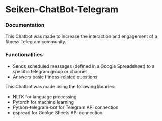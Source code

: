 # Seiken-ChatBot-Telegram

### Documentation

This Chatbot was made to increase the interaction and engagement of a fitness Telegram community.

### Functionalities
- Sends scheduled messages (defined in a Google Spreadsheet) to a specific telegram group or channel
- Answers basic fitness-related questions 


This Chatbot was made using the following libraries:
- NLTK 	for language processing
- Pytorch 	for machine learning 
- Python-telegram-bot 		for Telegram API connection
- gspread	for Goolge Sheets API connection
